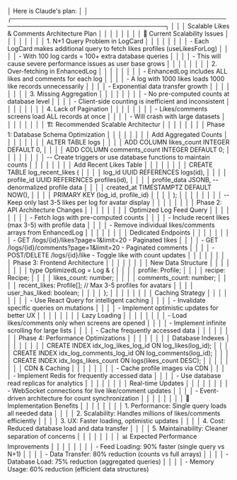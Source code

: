 │ Here is Claude's plan: │
│ ╭─────────────────────────────────────────────────────────────────────────────────────╮ │
│ │ Scalable Likes & Comments Architecture Plan │ │
│ │ │ │
│ │ 🚨 Current Scalability Issues │ │
│ │ │ │
│ │ 1. N+1 Query Problem in LogCard │ │
│ │ │ │
│ │ - Each LogCard makes additional query to fetch likes profiles (useLikesForLog) │ │
│ │ - With 100 log cards = 100+ extra database queries │ │
│ │ - This will cause severe performance issues as user base grows │ │
│ │ │ │
│ │ 2. Over-fetching in EnhancedLog │ │
│ │ │ │
│ │ - EnhancedLog includes ALL likes and comments for each log │ │
│ │ - A log with 1000 likes loads 1000 like records unnecessarily │ │
│ │ - Exponential data transfer growth │ │
│ │ │ │
│ │ 3. Missing Aggregation │ │
│ │ │ │
│ │ - No pre-computed counts at database level │ │
│ │ - Client-side counting is inefficient and inconsistent │ │
│ │ │ │
│ │ 4. Lack of Pagination │ │
│ │ │ │
│ │ - Likes/comments screens load ALL records at once │ │
│ │ - Will crash with large datasets │ │
│ │ │ │
│ │ 🏗️ Recommended Scalable Architectur │ │
│ │ │ │
│ │ Phase 1: Database Schema Optimization │ │
│ │ │ │
│ │ Add Aggregated Counts │ │
│ │ │ │
│ │ ALTER TABLE logs │ │
│ │ ADD COLUMN likes_count INTEGER DEFAULT 0, │ │
│ │ ADD COLUMN comments_count INTEGER DEFAULT 0; │ │
│ │ │ │
│ │ -- Create triggers or use database functions to maintain counts │ │
│ │ │ │
│ │ Add Recent Likes Table │ │
│ │ │ │
│ │ CREATE TABLE log_recent_likes ( │ │
│ │ log_id UUID REFERENCES logs(id), │ │
│ │ profile_id UUID REFERENCES profiles(id), │ │
│ │ profile_data JSONB, -- denormalized profile data │ │
│ │ created_at TIMESTAMPTZ DEFAULT NOW(), │ │
│ │ PRIMARY KEY (log_id, profile_id) │ │
│ │ ); │ │
│ │ │ │
│ │ -- Keep only last 3-5 likes per log for avatar display │ │
│ │ │ │
│ │ Phase 2: API Architecture Changes │ │
│ │ │ │
│ │ Optimized Log Feed Query │ │
│ │ │ │
│ │ - Fetch logs with pre-computed counts │ │
│ │ - Include recent likes (max 3-5) with profile data │ │
│ │ - Remove individual likes/comments arrays from EnhancedLog │ │
│ │ │ │
│ │ Dedicated Endpoints │ │
│ │ │ │
│ │ - GET /logs/{id}/likes?page=1&limit=20 - Paginated likes │ │
│ │ - GET /logs/{id}/comments?page=1&limit=20 - Paginated comments │ │
│ │ - POST/DELETE /logs/{id}/like - Toggle like with count updates │ │
│ │ │ │
│ │ Phase 3: Frontend Architecture │ │
│ │ │ │
│ │ New Data Structure │ │
│ │ │ │
│ │ type OptimizedLog = Log & { │ │
│ │ profile: Profile; │ │
│ │ recipe: Recipe; │ │
│ │ likes_count: number; │ │
│ │ comments_count: number; │ │
│ │ recent_likes: Profile[]; // Max 3-5 profiles for avatars │ │
│ │ user_has_liked: boolean; │ │
│ │ }; │ │
│ │ │ │
│ │ Caching Strategy │ │
│ │ │ │
│ │ - Use React Query for intelligent caching │ │
│ │ - Invalidate specific queries on mutations │ │
│ │ - Implement optimistic updates for better UX │ │
│ │ │ │
│ │ Lazy Loading │ │
│ │ │ │
│ │ - Load likes/comments only when screens are opened │ │
│ │ - Implement infinite scrolling for large lists │ │
│ │ - Cache frequently accessed data │ │
│ │ │ │
│ │ Phase 4: Performance Optimizations │ │
│ │ │ │
│ │ Database Indexes │ │
│ │ │ │
│ │ CREATE INDEX idx_log_likes_log_id ON log_likes(log_id); │ │
│ │ CREATE INDEX idx_log_comments_log_id ON log_comments(log_id); │ │
│ │ CREATE INDEX idx_logs_likes_count ON logs(likes_count DESC); │ │
│ │ │ │
│ │ CDN & Caching │ │
│ │ │ │
│ │ - Cache profile images via CDN │ │
│ │ - Implement Redis for frequently accessed data │ │
│ │ - Use database read replicas for analytics │ │
│ │ │ │
│ │ Real-time Updates │ │
│ │ │ │
│ │ - WebSocket connections for live like/comment updates │ │
│ │ - Event-driven architecture for count synchronization │ │
│ │ │ │
│ │ 🎯 Implementation Benefits │ │
│ │ │ │
│ │ 1. Performance: Single query loads all needed data │ │
│ │ 2. Scalability: Handles millions of likes/comments efficiently │ │
│ │ 3. UX: Faster loading, optimistic updates │ │
│ │ 4. Cost: Reduced database load and data transfer │ │
│ │ 5. Maintainability: Cleaner separation of concerns │ │
│ │ │ │
│ │ 📊 Expected Performance Improvements │ │
│ │ │ │
│ │ - Feed Loading: 90% faster (single query vs N+1) │ │
│ │ - Data Transfer: 80% reduction (counts vs full arrays) │ │
│ │ - Database Load: 75% reduction (aggregated queries) │ │
│ │ - Memory Usage: 60% reduction (efficient data structures)
